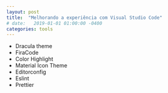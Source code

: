 ```yaml
---
layout: post
title:  "Melhorando a experiência com Visual Studio Code"
# date:   2019-01-01 01:00:00 -0400
categories: tools 
---
```


- Dracula theme
- FiraCode
- Color Highlight
- Material Icon Theme 
- Editorconfig 
- Eslint 
- Prettier
